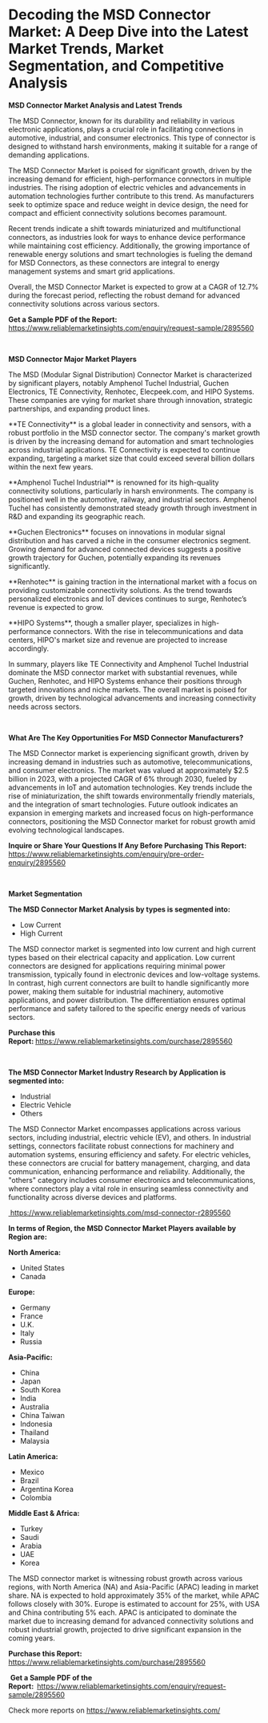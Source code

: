 <p><h1>Decoding the MSD Connector Market: A Deep Dive into the Latest Market Trends, Market Segmentation, and Competitive Analysis</h1></p><p><strong>MSD Connector Market Analysis and Latest Trends</strong></p>
<p><p>The MSD Connector, known for its durability and reliability in various electronic applications, plays a crucial role in facilitating connections in automotive, industrial, and consumer electronics. This type of connector is designed to withstand harsh environments, making it suitable for a range of demanding applications.</p><p>The MSD Connector Market is poised for significant growth, driven by the increasing demand for efficient, high-performance connectors in multiple industries. The rising adoption of electric vehicles and advancements in automation technologies further contribute to this trend. As manufacturers seek to optimize space and reduce weight in device design, the need for compact and efficient connectivity solutions becomes paramount.</p><p>Recent trends indicate a shift towards miniaturized and multifunctional connectors, as industries look for ways to enhance device performance while maintaining cost efficiency. Additionally, the growing importance of renewable energy solutions and smart technologies is fueling the demand for MSD Connectors, as these connectors are integral to energy management systems and smart grid applications.</p><p>Overall, the MSD Connector Market is expected to grow at a CAGR of 12.7% during the forecast period, reflecting the robust demand for advanced connectivity solutions across various sectors.</p></p>
<p><strong>Get a Sample PDF of the Report:&nbsp;</strong> <a href="https://www.reliablemarketinsights.com/enquiry/request-sample/2895560?utm_campaign=2935&utm_medium=2&utm_source=Github&utm_content=ia&utm_term=15032025&utm_id=msd-connector">https://www.reliablemarketinsights.com/enquiry/request-sample/2895560</a></p>
<p>&nbsp;</p>
<p><strong>MSD Connector Major Market Players</strong></p>
<p><p>The MSD (Modular Signal Distribution) Connector Market is characterized by significant players, notably Amphenol Tuchel Industrial, Guchen Electronics, TE Connectivity, Renhotec, Elecpeek.com, and HIPO Systems. These companies are vying for market share through innovation, strategic partnerships, and expanding product lines.</p><p>**TE Connectivity** is a global leader in connectivity and sensors, with a robust portfolio in the MSD connector sector. The company's market growth is driven by the increasing demand for automation and smart technologies across industrial applications. TE Connectivity is expected to continue expanding, targeting a market size that could exceed several billion dollars within the next few years.</p><p>**Amphenol Tuchel Industrial** is renowned for its high-quality connectivity solutions, particularly in harsh environments. The company is positioned well in the automotive, railway, and industrial sectors. Amphenol Tuchel has consistently demonstrated steady growth through investment in R&D and expanding its geographic reach.</p><p>**Guchen Electronics** focuses on innovations in modular signal distribution and has carved a niche in the consumer electronics segment. Growing demand for advanced connected devices suggests a positive growth trajectory for Guchen, potentially expanding its revenues significantly.</p><p>**Renhotec** is gaining traction in the international market with a focus on providing customizable connectivity solutions. As the trend towards personalized electronics and IoT devices continues to surge, Renhotec’s revenue is expected to grow.</p><p>**HIPO Systems**, though a smaller player, specializes in high-performance connectors. With the rise in telecommunications and data centers, HIPO's market size and revenue are projected to increase accordingly.</p><p>In summary, players like TE Connectivity and Amphenol Tuchel Industrial dominate the MSD connector market with substantial revenues, while Guchen, Renhotec, and HIPO Systems enhance their positions through targeted innovations and niche markets. The overall market is poised for growth, driven by technological advancements and increasing connectivity needs across sectors.</p></p>
<p>&nbsp;</p>
<p><strong>What Are The Key Opportunities For MSD Connector Manufacturers?</strong></p>
<p><p>The MSD Connector market is experiencing significant growth, driven by increasing demand in industries such as automotive, telecommunications, and consumer electronics. The market was valued at approximately $2.5 billion in 2023, with a projected CAGR of 6% through 2030, fueled by advancements in IoT and automation technologies. Key trends include the rise of miniaturization, the shift towards environmentally friendly materials, and the integration of smart technologies. Future outlook indicates an expansion in emerging markets and increased focus on high-performance connectors, positioning the MSD Connector market for robust growth amid evolving technological landscapes.</p></p>
<p><strong>Inquire or Share Your Questions If Any Before Purchasing This Report:</strong> <a href="https://www.reliablemarketinsights.com/enquiry/pre-order-enquiry/2895560?utm_campaign=2935&utm_medium=2&utm_source=Github&utm_content=ia&utm_term=15032025&utm_id=msd-connector">https://www.reliablemarketinsights.com/enquiry/pre-order-enquiry/2895560</a></p>
<p>&nbsp;</p>
<p><strong>Market Segmentation</strong></p>
<p><strong>The MSD Connector Market Analysis by types is segmented into:</strong></p>
<p><ul><li>Low Current</li><li>High Current</li></ul></p>
<p><p>The MSD connector market is segmented into low current and high current types based on their electrical capacity and application. Low current connectors are designed for applications requiring minimal power transmission, typically found in electronic devices and low-voltage systems. In contrast, high current connectors are built to handle significantly more power, making them suitable for industrial machinery, automotive applications, and power distribution. The differentiation ensures optimal performance and safety tailored to the specific energy needs of various sectors.</p></p>
<p><strong>Purchase this Report:&nbsp;</strong><a href="https://www.reliablemarketinsights.com/purchase/2895560?utm_campaign=2935&utm_medium=2&utm_source=Github&utm_content=ia&utm_term=15032025&utm_id=msd-connector">https://www.reliablemarketinsights.com/purchase/2895560</a></p>
<p>&nbsp;</p>
<p><strong>The MSD Connector Market Industry Research by Application is segmented into:</strong></p>
<p><ul><li>Industrial</li><li>Electric Vehicle</li><li>Others</li></ul></p>
<p><p>The MSD Connector Market encompasses applications across various sectors, including industrial, electric vehicle (EV), and others. In industrial settings, connectors facilitate robust connections for machinery and automation systems, ensuring efficiency and safety. For electric vehicles, these connectors are crucial for battery management, charging, and data communication, enhancing performance and reliability. Additionally, the "others" category includes consumer electronics and telecommunications, where connectors play a vital role in ensuring seamless connectivity and functionality across diverse devices and platforms.</p></p>
<p><a href="https://www.reliablemarketinsights.com/msd-connector-r2895560?utm_campaign=2935&utm_medium=2&utm_source=Github&utm_content=ia&utm_term=15032025&utm_id=msd-connector">&nbsp;https://www.reliablemarketinsights.com/msd-connector-r2895560</a></p>
<p><strong>In terms of Region, the MSD Connector Market Players available by Region are:</strong></p>
<p>
    <p> <strong> North America: </strong>
        <ul>
            <li>United States</li>
            <li>Canada</li>
        </ul>
        </p> 
    <p> <strong> Europe: </strong>
        <ul>
            <li>Germany</li>
            <li>France</li>
            <li>U.K.</li>
            <li>Italy</li>
            <li>Russia</li>
        </ul>
        </p> 
    <p> <strong> Asia-Pacific: </strong>
        <ul>
            <li>China</li>
            <li>Japan</li>
            <li>South Korea</li>
            <li>India</li>
            <li>Australia</li>
            <li>China Taiwan</li>
            <li>Indonesia</li>
            <li>Thailand</li>
            <li>Malaysia</li>
        </ul>
        </p> 
    <p> <strong> Latin America: </strong>
        <ul>
            <li>Mexico</li>
            <li>Brazil</li>
            <li>Argentina Korea</li>
            <li>Colombia</li>
        </ul>
        </p> 
    <p> <strong> Middle East & Africa: </strong>
        <ul>
            <li>Turkey</li>
            <li>Saudi</li>
            <li>Arabia</li>
            <li>UAE</li>
            <li>Korea</li>
        </ul>
    </p>
    </p>
<p><p>The MSD connector market is witnessing robust growth across various regions, with North America (NA) and Asia-Pacific (APAC) leading in market share. NA is expected to hold approximately 35% of the market, while APAC follows closely with 30%. Europe is estimated to account for 25%, with USA and China contributing 5% each. APAC is anticipated to dominate the market due to increasing demand for advanced connectivity solutions and robust industrial growth, projected to drive significant expansion in the coming years.</p></p>
<p><strong>Purchase this Report: </strong><a href="https://www.reliablemarketinsights.com/purchase/2895560?utm_campaign=2935&utm_medium=2&utm_source=Github&utm_content=ia&utm_term=15032025&utm_id=msd-connector">https://www.reliablemarketinsights.com/purchase/2895560</a></p>
<p>&nbsp;<strong>Get a Sample PDF of the Report:&nbsp;&nbsp;</strong><a href="https://www.reliablemarketinsights.com/enquiry/request-sample/2895560?utm_campaign=2935&utm_medium=2&utm_source=Github&utm_content=ia&utm_term=15032025&utm_id=msd-connector">https://www.reliablemarketinsights.com/enquiry/request-sample/2895560</a></p>
<p><strong></strong></p>
<p>Check more reports on <a href="https://www.reliablemarketinsights.com/?utm_campaign=2935&utm_medium=2&utm_source=Github&utm_content=ia&utm_term=15032025&utm_id=msd-connector">https://www.reliablemarketinsights.com/</a></p>